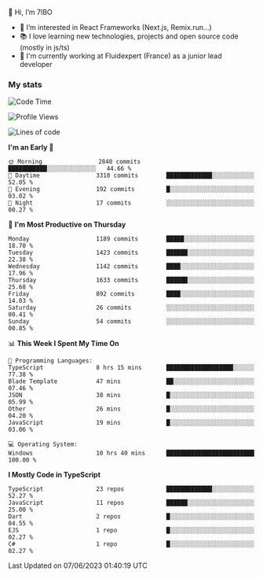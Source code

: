 👋 Hi, I’m 7IBO

- 👀 I’m interested in React Frameworks (Next.js, Remix.run...)
- 📚 I love learning new technologies, projects and open source code (mostly in js/ts)
- 💼 I'm currently working at Fluidexpert (France) as a junior lead developer

### My stats
<!--START_SECTION:waka-->
![Code Time](http://img.shields.io/badge/Code%20Time-8%20hrs%2045%20mins-blue)

![Profile Views](http://img.shields.io/badge/Profile%20Views-70-blue)

![Lines of code](https://img.shields.io/badge/From%20Hello%20World%20I%27ve%20Written-8.1%20million%20lines%20of%20code-blue)

**I'm an Early 🐤** 

```text
🌞 Morning                2840 commits        ███████████░░░░░░░░░░░░░░   44.66 % 
🌆 Daytime                3310 commits        █████████████░░░░░░░░░░░░   52.05 % 
🌃 Evening                192 commits         █░░░░░░░░░░░░░░░░░░░░░░░░   03.02 % 
🌙 Night                  17 commits          ░░░░░░░░░░░░░░░░░░░░░░░░░   00.27 % 
```
📅 **I'm Most Productive on Thursday** 

```text
Monday                   1189 commits        █████░░░░░░░░░░░░░░░░░░░░   18.70 % 
Tuesday                  1423 commits        ██████░░░░░░░░░░░░░░░░░░░   22.38 % 
Wednesday                1142 commits        ████░░░░░░░░░░░░░░░░░░░░░   17.96 % 
Thursday                 1633 commits        ██████░░░░░░░░░░░░░░░░░░░   25.68 % 
Friday                   892 commits         ████░░░░░░░░░░░░░░░░░░░░░   14.03 % 
Saturday                 26 commits          ░░░░░░░░░░░░░░░░░░░░░░░░░   00.41 % 
Sunday                   54 commits          ░░░░░░░░░░░░░░░░░░░░░░░░░   00.85 % 
```


📊 **This Week I Spent My Time On** 

```text
💬 Programming Languages: 
TypeScript               8 hrs 15 mins       ███████████████████░░░░░░   77.38 % 
Blade Template           47 mins             ██░░░░░░░░░░░░░░░░░░░░░░░   07.46 % 
JSON                     38 mins             █░░░░░░░░░░░░░░░░░░░░░░░░   05.99 % 
Other                    26 mins             █░░░░░░░░░░░░░░░░░░░░░░░░   04.20 % 
JavaScript               19 mins             █░░░░░░░░░░░░░░░░░░░░░░░░   03.06 % 

💻 Operating System: 
Windows                  10 hrs 40 mins      █████████████████████████   100.00 % 
```

**I Mostly Code in TypeScript** 

```text
TypeScript               23 repos            █████████████░░░░░░░░░░░░   52.27 % 
JavaScript               11 repos            ██████░░░░░░░░░░░░░░░░░░░   25.00 % 
Dart                     2 repos             █░░░░░░░░░░░░░░░░░░░░░░░░   04.55 % 
EJS                      1 repo              █░░░░░░░░░░░░░░░░░░░░░░░░   02.27 % 
C#                       1 repo              █░░░░░░░░░░░░░░░░░░░░░░░░   02.27 % 
```




 Last Updated on 07/06/2023 01:40:19 UTC
<!--END_SECTION:waka-->
